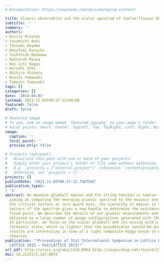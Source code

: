 ```yaml
---
# Documentation: https://wowchemy.com/docs/managing-content/

title: Gluonic observables and the scalar spectrum of twelve-flavour QCD
subtitle: ''
summary: ''
authors:
- Enrico Rinaldi
- Yasumichi Aoki
- Tatsumi Aoyama
- Masafumi Kurachi
- Toshihide Maskawa
- Kohtaroh Miura
- Kei-ichi Nagai
- Hiroshi Ohki
- Akihiro Shibata
- Koichi Yamawaki
- Takeshi Yamazaki
tags: []
categories: []
date: '2014-04-01'
lastmod: 2021-11-05T09:37:12+09:00
featured: false
draft: false

# Featured image
# To use, add an image named `featured.jpg/png` to your page's folder.
# Focal points: Smart, Center, TopLeft, Top, TopRight, Left, Right, BottomLeft, Bottom, BottomRight.
image:
  caption: ''
  focal_point: ''
  preview_only: false

# Projects (optional).
#   Associate this post with one or more of your projects.
#   Simply enter your project's folder or file name without extension.
#   E.g. `projects = ["internal-project"]` references `content/project/deep-learning/index.md`.
#   Otherwise, set `projects = []`.
projects: []
publishDate: '2021-11-05T00:37:12.738750Z'
publication_types:
- '1'
abstract: We measure glueball masses and the string tension in twelve-flavour QCD,
  aiming at comparing the emerging gluonic spectrum to the mesonic one. When approaching
  the critical surface at zero quark mass, the hierarchy of masses in the different
  sectors of the spectrum gives a new handle to determine the existence of an infrared
  fixed point. We describe the details of our gluonic measurements and the results
  obtained on a large number of gauge configurations generated with the HISQ action.
  In particular, we focus on the scalar glueball and its mixing with a flavour-singlet
  fermionic state, which is lighter than the pseudoscalar (would-be pion) state. The
  results are interesting in view of a light composite Higgs boson in walking technicolor
  theories.
publication: '*Proceedings of 31st International Symposium on Lattice Field Theory
  LATTICE 2013 — PoS(LATTICE 2013)*'
url_pdf: http://arxiv.org/abs/1310.0963 http://inspirehep.net/record/1256599 https://pos.sissa.it/187/073
doi: 10.22323/1.187.0073
---
```

